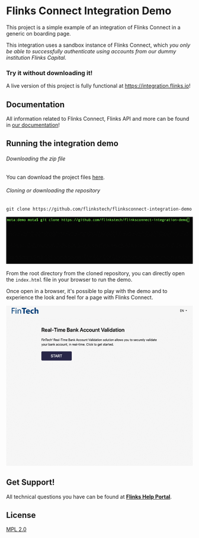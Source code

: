 





# Flinks Connect Integration Demo

This project is a simple example of an integration of Flinks Connect in a generic on boarding page.

This integration uses a sandbox instance of Flinks Connect, which *you only be able to successfully authenticate using accounts from our dummy institution Flinks Capital*.



### Try it without downloading it!



A live version of this project is fully functional at https://integration.flinks.io!



## Documentation

All information related to Flinks Connect, Flinks API and more can be found in [our documentation](https://docs.flinks.io)!



## Running the integration demo

###### Downloading the zip file
You can download the project files [here](https://github.com/flinkstech/flinksconnect-integration-demo/archive/master.zip).

###### Cloning or downloading the repository

```git
git clone https://github.com/flinkstech/flinksconnect-integration-demo
```

![Cloning the Repository](https://github.com/flinkstech/flinksconnect-integration-demo/blob/master/imgs/doc/cloning-repo.gif)

From the root directory from the cloned repository, you can directly open the `index.html` file in your browser to run the demo.

Once open in a browser, it's possible to play with the demo and to experience the look and feel for a page with Flinks Connect.

![Flinks Connect Integration Demo](https://github.com/flinkstech/flinksconnect-integration-demo/blob/master/imgs/doc/flinksconnect-demo.gif)



## Get Support!

All technical questions you have can be found at [**Flinks Help Portal**](https://help.flinks.io).



## License

[MPL 2.0](<https://www.mozilla.org/en-US/MPL/2.0/>)